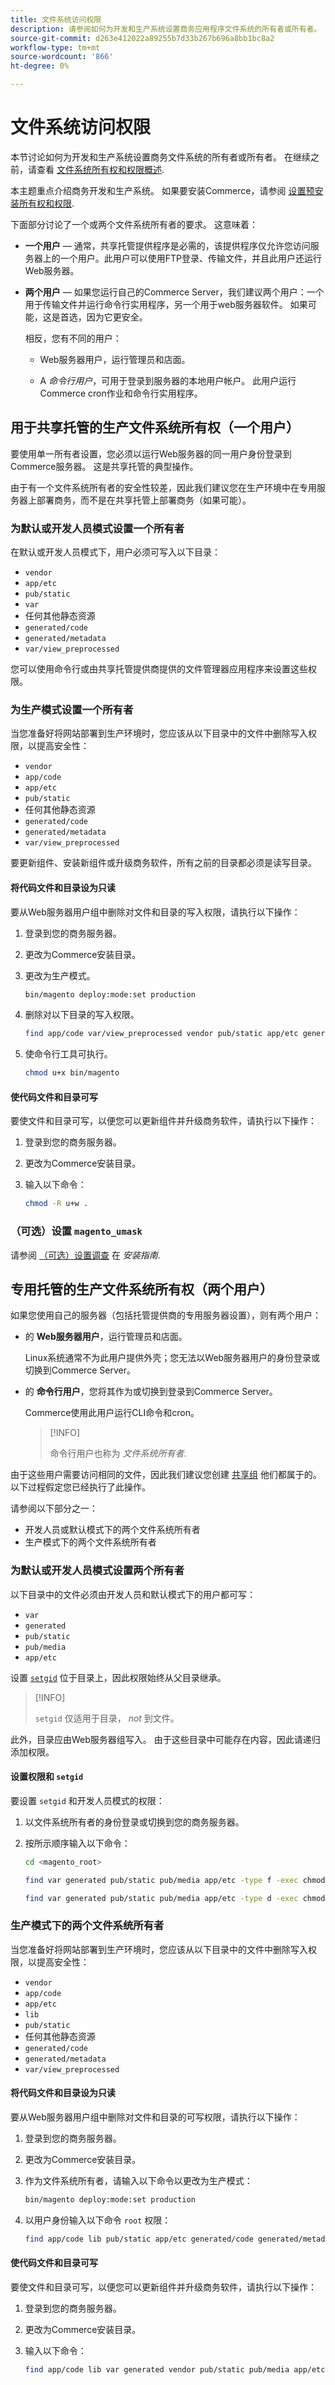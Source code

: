 ```yaml
---
title: 文件系统访问权限
description: 请参阅如何为开发和生产系统设置商务应用程序文件系统的所有者或所有者。
source-git-commit: d263e412022a89255b7d33b267b696a8bb1bc8a2
workflow-type: tm+mt
source-wordcount: '866'
ht-degree: 0%

---
```



# 文件系统访问权限

本节讨论如何为开发和生产系统设置商务文件系统的所有者或所有者。 在继续之前，请查看 [文件系统所有权和权限概述](../../installation/prerequisites/file-system/overview.md).

本主题重点介绍商务开发和生产系统。 如果要安装Commerce，请参阅 [设置预安装所有权和权限](../../installation/prerequisites/file-system/configure-permissions.md).

下面部分讨论了一个或两个文件系统所有者的要求。 这意味着：

- **一个用户** — 通常，共享托管提供程序是必需的，该提供程序仅允许您访问服务器上的一个用户。此用户可以使用FTP登录、传输文件，并且此用户还运行Web服务器。

- **两个用户** — 如果您运行自己的Commerce Server，我们建议两个用户：一个用于传输文件并运行命令行实用程序，另一个用于web服务器软件。 如果可能，这是首选，因为它更安全。

   相反，您有不同的用户：

   - Web服务器用户，运行管理员和店面。

   - A _命令行用户_，可用于登录到服务器的本地用户帐户。 此用户运行Commerce cron作业和命令行实用程序。

## 用于共享托管的生产文件系统所有权（一个用户）

要使用单一所有者设置，您必须以运行Web服务器的同一用户身份登录到Commerce服务器。 这是共享托管的典型操作。

由于有一个文件系统所有者的安全性较差，因此我们建议您在生产环境中在专用服务器上部署商务，而不是在共享托管上部署商务（如果可能）。

### 为默认或开发人员模式设置一个所有者

在默认或开发人员模式下，用户必须可写入以下目录：

- `vendor`
- `app/etc`
- `pub/static`
- `var`
- 任何其他静态资源
- `generated/code`
- `generated/metadata`
- `var/view_preprocessed`

您可以使用命令行或由共享托管提供商提供的文件管理器应用程序来设置这些权限。

### 为生产模式设置一个所有者

当您准备好将网站部署到生产环境时，您应该从以下目录中的文件中删除写入权限，以提高安全性：

- `vendor`
- `app/code`
- `app/etc`
- `pub/static`
- 任何其他静态资源
- `generated/code`
- `generated/metadata`
- `var/view_preprocessed`

要更新组件、安装新组件或升级商务软件，所有之前的目录都必须是读写目录。

#### 将代码文件和目录设为只读

要从Web服务器用户组中删除对文件和目录的写入权限，请执行以下操作：

1. 登录到您的商务服务器。

1. 更改为Commerce安装目录。

1. 更改为生产模式。

   ```bash
   bin/magento deploy:mode:set production
   ```

1. 删除对以下目录的写入权限。

   ```bash
   find app/code var/view_preprocessed vendor pub/static app/etc generated/code generated/metadata \( -type f -or -type d \) -exec chmod u-w {} + && chmod o-rwx app/etc/env.php
   ```

1. 使命令行工具可执行。

   ```bash
   chmod u+x bin/magento
   ```

#### 使代码文件和目录可写

要使文件和目录可写，以便您可以更新组件并升级商务软件，请执行以下操作：

1. 登录到您的商务服务器。
1. 更改为Commerce安装目录。
1. 输入以下命令：

   ```bash
   chmod -R u+w .
   ```

### （可选）设置 `magento_umask`

请参阅 [（可选）设置调查](../../installation/next-steps/set-umask.md) 在 _安装指南_.

## 专用托管的生产文件系统所有权（两个用户）

如果您使用自己的服务器（包括托管提供商的专用服务器设置），则有两个用户：

- 的 **Web服务器用户**，运行管理员和店面。

   Linux系统通常不为此用户提供外壳；您无法以Web服务器用户的身份登录或切换到Commerce Server。

- 的 **命令行用户**，您将其作为或切换到登录到Commerce Server。

   Commerce使用此用户运行CLI命令和cron。

   >[!INFO]
   >
   >命令行用户也称为 _文件系统所有者_.

由于这些用户需要访问相同的文件，因此我们建议您创建 [共享组](../../installation/prerequisites/file-system/configure-permissions.md#about-the-shared-group) 他们都属于的。 以下过程假定您已经执行了此操作。

请参阅以下部分之一：

- 开发人员或默认模式下的两个文件系统所有者
- 生产模式下的两个文件系统所有者

### 为默认或开发人员模式设置两个所有者

以下目录中的文件必须由开发人员和默认模式下的用户都可写：

- `var`
- `generated`
- `pub/static`
- `pub/media`
- `app/etc`

设置 [`setgid`](https://linuxg.net/how-to-set-the-setuid-and-setgid-bit-for-files-in-linux-and-unix/) 位于目录上，因此权限始终从父目录继承。

>[!INFO]
>
>`setgid` 仅适用于目录， _not_ 到文件。

此外，目录应由Web服务器组写入。 由于这些目录中可能存在内容，因此请递归添加权限。

#### 设置权限和 `setgid`

要设置 `setgid` 和开发人员模式的权限：

1. 以文件系统所有者的身份登录或切换到您的商务服务器。
1. 按所示顺序输入以下命令：

   ```bash
   cd <magento_root>
   ```

   ```bash
   find var generated pub/static pub/media app/etc -type f -exec chmod g+w {} +
   ```

   ```bash
   find var generated pub/static pub/media app/etc -type d -exec chmod g+ws {} +
   ```

### 生产模式下的两个文件系统所有者

当您准备好将网站部署到生产环境时，您应该从以下目录中的文件中删除写入权限，以提高安全性：

- `vendor`
- `app/code`
- `app/etc`
- `lib`
- `pub/static`
- 任何其他静态资源
- `generated/code`
- `generated/metadata`
- `var/view_preprocessed`

#### 将代码文件和目录设为只读

要从Web服务器用户组中删除对文件和目录的可写权限，请执行以下操作：

1. 登录到您的商务服务器。
1. 更改为Commerce安装目录。
1. 作为文件系统所有者，请输入以下命令以更改为生产模式：

   ```bash
   bin/magento deploy:mode:set production
   ```

1. 以用户身份输入以下命令 `root` 权限：

   ```bash
   find app/code lib pub/static app/etc generated/code generated/metadata var/view_preprocessed \( -type d -or -type f \) -exec chmod g-w {} + && chmod o-rwx app/etc/env.php
   ```

#### 使代码文件和目录可写

要使文件和目录可写，以便您可以更新组件并升级商务软件，请执行以下操作：

1. 登录到您的商务服务器。
1. 更改为Commerce安装目录。
1. 输入以下命令：

   ```bash
   find app/code lib var generated vendor pub/static pub/media app/etc \( -type d -or -type f \) -exec chmod g+w {} + && chmod o+rwx app/etc/env.php
   ```
